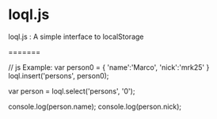 loql.js
=======

loql.js : A simple interface to localStorage

=======

// js Example:
var person0 = {
        'name':'Marco',
        'nick':'mrk25'
}
loql.insert('persons', person0);


var person = loql.select('persons', '0');


console.log(person.name);
console.log(person.nick);
